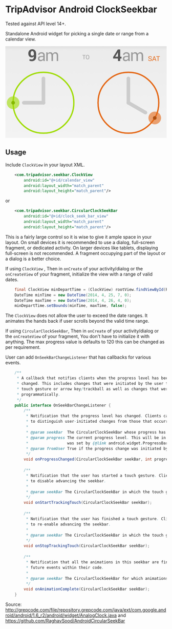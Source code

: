 TripAdvisor Android ClockSeekbar
==========================


Tested against API level 14+.

Standalone Android widget for picking a single date or range from a calendar view.

![Screenshot](ScreenShot.png)

Usage
-----

Include `ClockView` in your layout XML.

```xml
    <com.tripadvisor.seekbar.ClockView
        android:id="@+id/calendar_view"
        android:layout_width="match_parent"
        android:layout_height="match_parent"/>
```


or


```xml
    <com.tripadvisor.seekbar.CircularClockSeekBar
        android:id="@+id/clock_seek_bar_view"
        android:layout_width="match_parent"
        android:layout_height="match_parent"/>
```


This is a fairly large control so it is wise to give it ample space in your layout. On small
devices it is recommended to use a dialog, full-screen fragment, or dedicated activity. On larger
devices like tablets, displaying full-screen is not recommended. A fragment occupying part of the
layout or a dialog is a better choice.

If using `ClockView` , Then in `onCreate` of your activity/dialog or the `onCreateView` of your fragment, initialize the
view with a range of valid dates.

```java
    final ClockView minDepartTime = (ClockView) rootView.findViewById(R.id.min_depart_time_clock_view);
    DateTime minTime = new DateTime(2014, 4, 25, 7, 0);
    DateTime maxTime = new DateTime(2014, 4, 26, 4, 0);
    minDepartTime.setBounds(minTime, maxTime, false);
```


The `ClockView` does not allow the user to exceed the date ranges. It animates the hands back if user scrolls beyond the valid time range.


If using `CircularClockSeekBar`, Then in `onCreate` of your activity/dialog or the `onCreateView` of your fragment, You don't
have to initialize it with anything. The max progress value is defaults to 120 this can be changed as per requirement.

User can add `OnSeekBarChangeListener` that has callbacks for various events.

```java
    /**
     * A callback that notifies clients when the progress level has been
     * changed. This includes changes that were initiated by the user through a
     * touch gesture or arrow key/trackball as well as changes that were initiated
     * programmatically.
     */
    public interface OnSeekBarChangeListener {
        /**
         * Notification that the progress level has changed. Clients can use the fromUser parameter
         * to distinguish user-initiated changes from those that occurred programmatically.
         *
         * @param seekBar  The CircularClockSeekBar whose progress has changed
         * @param progress The current progress level. This will be in the range 0..max where max
         *                 was set by {@link android.widget.ProgressBar#setMax(int)}. (The default value for max is 100.)
         * @param fromUser True if the progress change was initiated by the user.
         */
        void onProgressChanged(CircularClockSeekBar seekBar, int progress, boolean fromUser);

        /**
         * Notification that the user has started a touch gesture. Clients may want to use this
         * to disable advancing the seekbar.
         *
         * @param seekBar The CircularClockSeekBar in which the touch gesture began
         */
        void onStartTrackingTouch(CircularClockSeekBar seekBar);

        /**
         * Notification that the user has finished a touch gesture. Clients may want to use this
         * to re-enable advancing the seekbar.
         *
         * @param seekBar The CircularClockSeekBar in which the touch gesture began
         */
        void onStopTrackingTouch(CircularClockSeekBar seekBar);

        /**
         * Notification that all the animations in this seekbar are finished. Clients may use this to trigger
         * future events within their code.
         *
         * @param seekBar The CircularClockSeekBar for which animations are complete.
         */
        void onAnimationComplete(CircularClockSeekBar seekBar);
    }
```


Source: http://grepcode.com/file/repository.grepcode.com/java/ext/com.google.android/android/1.6_r2/android/widget/AnalogClock.java
and https://github.com/RaghavSood/AndroidCircularSeekBar
